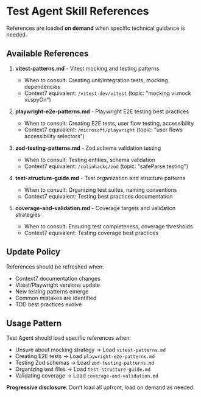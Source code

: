 # Test Agent Skill References

References are loaded **on demand** when specific technical guidance is needed.

## Available References

1. **vitest-patterns.md** - Vitest mocking and testing patterns
   - When to consult: Creating unit/integration tests, mocking dependencies
   - Context7 equivalent: `/vitest-dev/vitest` (topic: "mocking vi.mock vi.spyOn")

2. **playwright-e2e-patterns.md** - Playwright E2E testing best practices
   - When to consult: Creating E2E tests, user flow testing, accessibility
   - Context7 equivalent: `/microsoft/playwright` (topic: "user flows accessibility selectors")

3. **zod-testing-patterns.md** - Zod schema validation testing
   - When to consult: Testing entities, schema validation
   - Context7 equivalent: `/colinhacks/zod` (topic: "safeParse testing")

4. **test-structure-guide.md** - Test organization and structure patterns
   - When to consult: Organizing test suites, naming conventions
   - Context7 equivalent: Testing best practices documentation

5. **coverage-and-validation.md** - Coverage targets and validation strategies
   - When to consult: Ensuring test completeness, coverage thresholds
   - Context7 equivalent: Testing coverage best practices

## Update Policy

References should be refreshed when:
- Context7 documentation changes
- Vitest/Playwright versions update
- New testing patterns emerge
- Common mistakes are identified
- TDD best practices evolve

## Usage Pattern

Test Agent should load specific references when:
- Unsure about mocking strategy → Load `vitest-patterns.md`
- Creating E2E tests → Load `playwright-e2e-patterns.md`
- Testing Zod schemas → Load `zod-testing-patterns.md`
- Organizing test files → Load `test-structure-guide.md`
- Validating coverage → Load `coverage-and-validation.md`

**Progressive disclosure**: Don't load all upfront, load on demand as needed.

